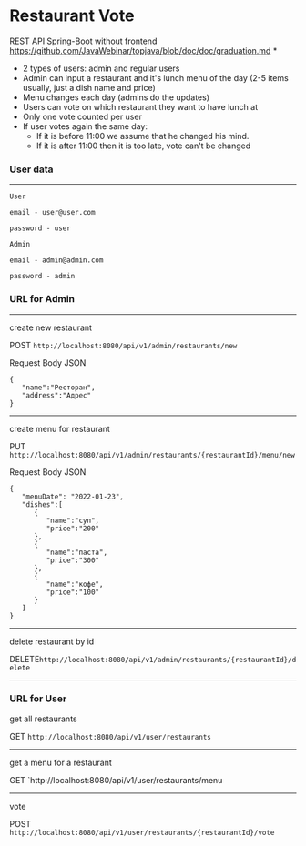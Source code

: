 # Restaurant Vote
REST API  Spring-Boot without frontend https://github.com/JavaWebinar/topjava/blob/doc/doc/graduation.md
*
* 2 types of users: admin and regular users
* Admin can input a restaurant and it's lunch menu of the day (2-5 items usually, just a dish name and price)
* Menu changes each day (admins do the updates)
* Users can vote on which restaurant they want to have lunch at
* Only one vote counted per user
* If user votes again the same day:
    - If it is before 11:00 we assume that he changed his mind.
    - If it is after 11:00 then it is too late, vote can't be changed

### User data
 ____________________________
```
User

email - user@user.com
 
password - user
 
Admin

email - admin@admin.com
 
password - admin
``` 
### URL for Admin

 ____________________________
 
create new restaurant
 
POST `http://localhost:8080/api/v1/admin/restaurants/new`

Request Body JSON
``` 
{
   "name":"Ресторан",
   "address":"Адрес"
}
``` 
 ____________________________

create menu for restaurant

PUT `http://localhost:8080/api/v1/admin/restaurants/{restaurantId}/menu/new`

Request Body JSON
``` 
{
   "menuDate": "2022-01-23",
   "dishes":[
      {
         "name":"суп",
         "price":"200"
      },
      {
         "name":"паста",
         "price":"300"
      },
      {
         "name":"кофе",
         "price":"100"
      }
   ]
}
``` 
 ____________________________

delete restaurant by id

DELETE`http://localhost:8080/api/v1/admin/restaurants/{restaurantId}/delete`

 ____________________________

### URL for User

get all restaurants

GET `http://localhost:8080/api/v1/user/restaurants`

 ____________________________
get a menu for a restaurant

GET `http://localhost:8080/api/v1/user/restaurants/menu

 ____________________________
vote 

POST `http://localhost:8080/api/v1/user/restaurants/{restaurantId}/vote`







